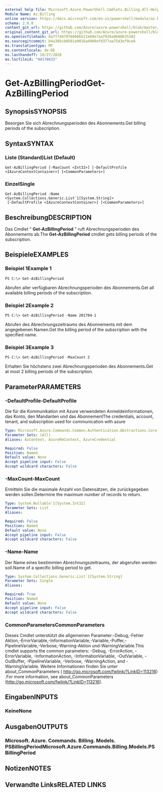 ```yaml
---
external help file: Microsoft.Azure.PowerShell.Cmdlets.Billing.dll-Help.xml
Module Name: Az.Billing
online version: https://docs.microsoft.com/en-us/powershell/module/az.billing/get-azbillingperiod
schema: 2.0.0
content_git_url: https://github.com/Azure/azure-powershell/blob/master/src/Billing/Billing/help/Get-AzBillingPeriod.md
original_content_git_url: https://github.com/Azure/azure-powershell/blob/master/src/Billing/Billing/help/Get-AzBillingPeriod.md
ms.openlocfilehash: 6a7f7d47976608b521e69e7aaf926a9600b35382
ms.sourcegitcommit: b4a38bcb0501a9016a4998efd377aa75d3ef9ce8
ms.translationtype: MT
ms.contentlocale: de-DE
ms.lasthandoff: 10/27/2020
ms.locfileid: "94178633"
---
```

# <span data-ttu-id="81796-101">Get-AzBillingPeriod</span><span class="sxs-lookup"><span data-stu-id="81796-101">Get-AzBillingPeriod</span></span>

## <span data-ttu-id="81796-102">Synopsis</span><span class="sxs-lookup"><span data-stu-id="81796-102">SYNOPSIS</span></span>
<span data-ttu-id="81796-103">Besorgen Sie sich Abrechnungsperioden des Abonnements.</span><span class="sxs-lookup"><span data-stu-id="81796-103">Get billing periods of the subscription.</span></span>

## <span data-ttu-id="81796-104">Syntax</span><span class="sxs-lookup"><span data-stu-id="81796-104">SYNTAX</span></span>

### <span data-ttu-id="81796-105">Liste (Standard)</span><span class="sxs-lookup"><span data-stu-id="81796-105">List (Default)</span></span>
```
Get-AzBillingPeriod [-MaxCount <Int32>] [-DefaultProfile <IAzureContextContainer>] [<CommonParameters>]
```

### <span data-ttu-id="81796-106">Einzel</span><span class="sxs-lookup"><span data-stu-id="81796-106">Single</span></span>
```
Get-AzBillingPeriod -Name <System.Collections.Generic.List`1[System.String]>
 [-DefaultProfile <IAzureContextContainer>] [<CommonParameters>]
```

## <span data-ttu-id="81796-107">Beschreibung</span><span class="sxs-lookup"><span data-stu-id="81796-107">DESCRIPTION</span></span>
<span data-ttu-id="81796-108">Das Cmdlet " **Get-AzBillingPeriod** " ruft Abrechnungsperioden des Abonnements ab.</span><span class="sxs-lookup"><span data-stu-id="81796-108">The **Get-AzBillingPeriod** cmdlet gets billing periods of the subscription.</span></span>

## <span data-ttu-id="81796-109">Beispiele</span><span class="sxs-lookup"><span data-stu-id="81796-109">EXAMPLES</span></span>

### <span data-ttu-id="81796-110">Beispiel 1</span><span class="sxs-lookup"><span data-stu-id="81796-110">Example 1</span></span>
```
PS C:\> Get-AzBillingPeriod
```

<span data-ttu-id="81796-111">Abrufen aller verfügbaren Abrechnungsperioden des Abonnements.</span><span class="sxs-lookup"><span data-stu-id="81796-111">Get all available billing periods of the subscription.</span></span>

### <span data-ttu-id="81796-112">Beispiel 2</span><span class="sxs-lookup"><span data-stu-id="81796-112">Example 2</span></span>
```
PS C:\> Get-AzBillingPeriod -Name 201704-1
```

<span data-ttu-id="81796-113">Abrufen des Abrechnungszeitraums des Abonnements mit dem angegebenen Namen.</span><span class="sxs-lookup"><span data-stu-id="81796-113">Get the billing period of the subscription with the specified name.</span></span>

### <span data-ttu-id="81796-114">Beispiel 3</span><span class="sxs-lookup"><span data-stu-id="81796-114">Example 3</span></span>
```
PS C:\> Get-AzBillingPeriod -MaxCount 2
```

<span data-ttu-id="81796-115">Erhalten Sie höchstens zwei Abrechnungsperioden des Abonnements.</span><span class="sxs-lookup"><span data-stu-id="81796-115">Get at most 2 billing periods of the subscription.</span></span>

## <span data-ttu-id="81796-116">Parameter</span><span class="sxs-lookup"><span data-stu-id="81796-116">PARAMETERS</span></span>

### <span data-ttu-id="81796-117">-DefaultProfile</span><span class="sxs-lookup"><span data-stu-id="81796-117">-DefaultProfile</span></span>
<span data-ttu-id="81796-118">Die für die Kommunikation mit Azure verwendeten Anmeldeinformationen, das Konto, den Mandanten und das Abonnement</span><span class="sxs-lookup"><span data-stu-id="81796-118">The credentials, account, tenant, and subscription used for communication with azure</span></span>

```yaml
Type: Microsoft.Azure.Commands.Common.Authentication.Abstractions.Core.IAzureContextContainer
Parameter Sets: (All)
Aliases: AzContext, AzureRmContext, AzureCredential

Required: False
Position: Named
Default value: None
Accept pipeline input: False
Accept wildcard characters: False
```

### <span data-ttu-id="81796-119">-MaxCount</span><span class="sxs-lookup"><span data-stu-id="81796-119">-MaxCount</span></span>
<span data-ttu-id="81796-120">Ermitteln Sie die maximale Anzahl von Datensätzen, die zurückgegeben werden sollen.</span><span class="sxs-lookup"><span data-stu-id="81796-120">Determine the maximum number of records to return.</span></span>

```yaml
Type: System.Nullable`1[System.Int32]
Parameter Sets: List
Aliases:

Required: False
Position: Named
Default value: None
Accept pipeline input: False
Accept wildcard characters: False
```

### <span data-ttu-id="81796-121">-Name</span><span class="sxs-lookup"><span data-stu-id="81796-121">-Name</span></span>
<span data-ttu-id="81796-122">Der Name eines bestimmten Abrechnungszeitraums, der abgerufen werden soll.</span><span class="sxs-lookup"><span data-stu-id="81796-122">Name of a specific billing period to get.</span></span>

```yaml
Type: System.Collections.Generic.List`1[System.String]
Parameter Sets: Single
Aliases:

Required: True
Position: Named
Default value: None
Accept pipeline input: False
Accept wildcard characters: False
```

### <span data-ttu-id="81796-123">CommonParameters</span><span class="sxs-lookup"><span data-stu-id="81796-123">CommonParameters</span></span>
<span data-ttu-id="81796-124">Dieses Cmdlet unterstützt die allgemeinen Parameter:-Debug,-Fehler Aktion,-ErrorVariable,-InformationVariable,-Variable,-Puffer,-PipelineVariable,-Verbose,-Warning-Aktion und-WarningVariable.</span><span class="sxs-lookup"><span data-stu-id="81796-124">This cmdlet supports the common parameters: -Debug, -ErrorAction, -ErrorVariable, -InformationAction, -InformationVariable, -OutVariable, -OutBuffer, -PipelineVariable, -Verbose, -WarningAction, and -WarningVariable.</span></span> <span data-ttu-id="81796-125">Weitere Informationen finden Sie unter about_CommonParameters ( http://go.microsoft.com/fwlink/?LinkID=113216) .</span><span class="sxs-lookup"><span data-stu-id="81796-125">For more information, see about_CommonParameters (http://go.microsoft.com/fwlink/?LinkID=113216).</span></span>

## <span data-ttu-id="81796-126">Eingaben</span><span class="sxs-lookup"><span data-stu-id="81796-126">INPUTS</span></span>

### <span data-ttu-id="81796-127">Keine</span><span class="sxs-lookup"><span data-stu-id="81796-127">None</span></span>

## <span data-ttu-id="81796-128">Ausgaben</span><span class="sxs-lookup"><span data-stu-id="81796-128">OUTPUTS</span></span>

### <span data-ttu-id="81796-129">Microsoft. Azure. Commands. Billing. Models. PSBillingPeriod</span><span class="sxs-lookup"><span data-stu-id="81796-129">Microsoft.Azure.Commands.Billing.Models.PSBillingPeriod</span></span>

## <span data-ttu-id="81796-130">Notizen</span><span class="sxs-lookup"><span data-stu-id="81796-130">NOTES</span></span>

## <span data-ttu-id="81796-131">Verwandte Links</span><span class="sxs-lookup"><span data-stu-id="81796-131">RELATED LINKS</span></span>
